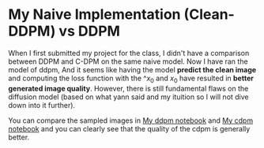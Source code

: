 # My Naive Implementation (Clean-DDPM) vs DDPM

When I first submitted my project for the class, I didn't have a comparison between DDPM and C-DPM on the same naive model. Now I have ran the model of ddpm, And it seems like having the model **predict the clean image** and computing the loss function with the $\^{x_0}$ and $x_0$ have resulted in **better generated image quality**. However, there is still fundamental flaws on the diffusion model (based on what yann said and my ituition so I will not dive down into it further).

You can compare the sampled images in [My ddpm notebook](DDPM(MNIST).ipynb) and [My cdpm notebook](C-DPM%20(MNIST).ipynb) and you can clearly see that the quality of the cdpm is generally better.